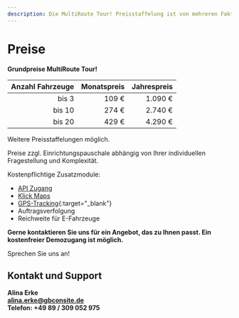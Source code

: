 ```yaml
---
description: Die MultiRoute Tour! Preisstaffelung ist von mehreren Faktoren abhängig. Kontaktieren Sie uns für ein individuelles Angebot.
---
```


# Preise 


**Grundpreise MultiRoute Tour!**

| **Anzahl Fahrzeuge** | **Monatspreis** | **Jahrespreis** |
|----------------:|------------------:|------------------:|
|        bis 3 |             109 € |           1.090 € |
|       bis 10 |             274 € |           2.740 € |
|       bis 20 |             429 € |           4.290 € |


Weitere Preisstaffelungen möglich.

Preise zzgl. Einrichtungspauschale abhängig von Ihrer individuellen Fragestellung und Komplexität.


Kostenpflichtige Zusatzmodule:

- [API Zugang](https://tour.multiroute.de/handbuch/api-intro/)
- [Klick Maps](https://go.multiroute.de/handbuch/zusatzmodule/#klickbare-karte)
- [GPS-Tracking](https://tour.multiroute.de/handbuch/zusatzmodule/#tracking){:target="_blank"}
- Auftragsverfolgung
- Reichweite für E-Fahrzeuge

**Gerne kontaktieren Sie uns für ein Angebot, das zu Ihnen passt. Ein kostenfreier Demozugang ist möglich.**


Sprechen Sie uns an! 

## Kontakt und Support
**Alina Erke<br>
[alina.erke@gbconsite.de](mailto:alina.erke@gbconsite.de)<br>
Telefon: +49 89 / 309 052 975**
